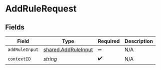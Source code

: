# AddRuleRequest


## Fields

| Field                                                      | Type                                                       | Required                                                   | Description                                                |
| ---------------------------------------------------------- | ---------------------------------------------------------- | ---------------------------------------------------------- | ---------------------------------------------------------- |
| `addRuleInput`                                             | [shared.AddRuleInput](../../models/shared/addruleinput.md) | :heavy_minus_sign:                                         | N/A                                                        |
| `contextID`                                                | *string*                                                   | :heavy_check_mark:                                         | N/A                                                        |